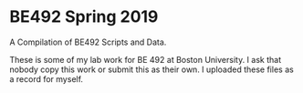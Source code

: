 # BE492 Spring 2019
A Compilation of BE492 Scripts and Data.

These is some of my lab work for BE 492 at Boston University. I ask that nobody copy this work or submit this as their own. I uploaded these files as a record for myself.
